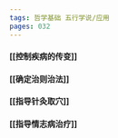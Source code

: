 ```yaml
---
tags: 哲学基础 五行学说/应用
pages: 032
---
```

#### [[控制疾病的传变]]
#### [[确定治则治法]]
#### [[指导针灸取穴]]
#### [[指导情志病治疗]]